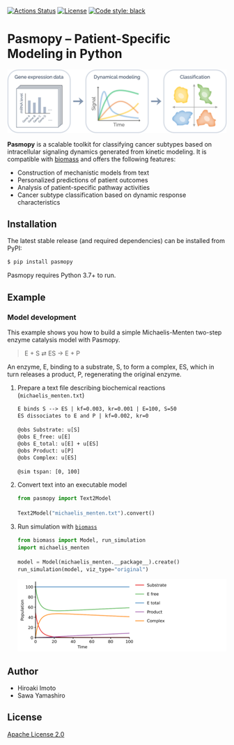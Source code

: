 [![Actions Status](https://github.com/pasmopy/pasmopy/workflows/Tests/badge.svg)](https://github.com/pasmopy/pasmopy/actions)
[![License](https://img.shields.io/badge/License-Apache%202.0-green.svg)](https://opensource.org/licenses/Apache-2.0)
[![Code style: black](https://img.shields.io/badge/code%20style-black-000000.svg)](https://github.com/psf/black)

# Pasmopy – Patient-Specific Modeling in Python

![overview](resources/images/overview.png)

<!--
![overview](https://raw.githubusercontent.com/pasmopy/pasmopy/master/resources/images/overview.png)
-->

**Pasmopy** is a scalable toolkit for classifying cancer subtypes based on intracellular signaling dynamics generated from kinetic modeling. It is compatible with [biomass](https://github.com/okadalabipr/biomass) and offers the following features:

- Construction of mechanistic models from text
- Personalized predictions of patient outcomes
- Analysis of patient-specific pathway activities
- Cancer subtype classification based on dynamic response characteristics

## Installation

The latest stable release (and required dependencies) can be installed from PyPI:

```bash
$ pip install pasmopy
```

Pasmopy requires Python 3.7+ to run.

## Example

### Model development

This example shows you how to build a simple Michaelis-Menten two-step enzyme catalysis model with Pasmopy.

> E + S ⇄ ES → E + P

An enzyme, E, binding to a substrate, S, to form a complex, ES, which in turn releases a product, P, regenerating the original enzyme.

1. Prepare a text file describing biochemical reactions (`michaelis_menten.txt`)

   ```
   E binds S --> ES | kf=0.003, kr=0.001 | E=100, S=50
   ES dissociates to E and P | kf=0.002, kr=0

   @obs Substrate: u[S]
   @obs E_free: u[E]
   @obs E_total: u[E] + u[ES]
   @obs Product: u[P]
   @obs Complex: u[ES]

   @sim tspan: [0, 100]
   ```

1. Convert text into an executable model

   ```python
   from pasmopy import Text2Model

   Text2Model("michaelis_menten.txt").convert()
   ```

1. Run simulation with [`biomass`](https://github.com/okadalabipr/biomass)

   ```python
   from biomass import Model, run_simulation
   import michaelis_menten

   model = Model(michaelis_menten.__package__).create()
   run_simulation(model, viz_type="original")
   ```

   ![](resources/images/michaelis_menten_sim.png)
    <!--
    ![](https://raw.githubusercontent.com/pasmopy/pasmopy/master/resources/images/michaelis_menten_sim.png)
    -->

## Author

- Hiroaki Imoto
- Sawa Yamashiro

## License

[Apache License 2.0](https://github.com/pasmopy/pasmopy/blob/master/LICENSE)
